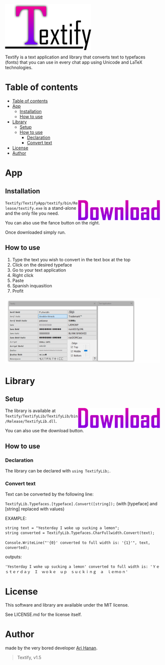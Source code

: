 <img src="https://github.com/AriHanan/Textify/blob/master/Resources/full%20logo.png" alt="Textify" title="Textify" align="middle" height="150" />

Textify is a text application and library that converts text to typefaces (fonts) that you can use in every chat app using Unicode and LaTeX technologies.

# Table of contents

- <a href="https://github.com/AriHanan/Textify#table-of-contents">Table of contents</a>
- <a href="https://github.com/AriHanan/Textify#app">App</a>
  - <a href="https://github.com/AriHanan/Textify#installation">Installation</a>
  - <a href="https://github.com/AriHanan/Textify#how-to-use">How to use</a>
- <a href="https://github.com/AriHanan/Textify#library">Library</a>
  - <a href="https://github.com/AriHanan/Textify#setup">Setup</a>
  - <a href="https://github.com/AriHanan/Textify#how-to-use-1">How to use</a>
    - <a href="https://github.com/AriHanan/Textify#decleration">Declaration</a>
	- <a href="https://github.com/AriHanan/Textify#convert-text">Convert text</a>
- <a href="https://github.com/AriHanan/Textify#license">License</a>
- <a href="https://github.com/AriHanan/Textify#author">Author</a>

# App

## Installation
<a href="https://github.com/AriHanan/Textify/raw/master/TextifyApp/textify/bin/Release/textify.exe">
	<img src="https://github.com/AriHanan/Textify/blob/master/Resources/download.png" alt="Download" title="Download" align="right" height="65" />
</a>

`Textify/TextifyApp/textify/bin/Release/textify.exe` is a stand-alone and the only file you need.

You can also use the fance button on the right.

Once downloaded simply run.

## How to use
1. Type the text you wish to convert in the text box at the top
2. Click on the desired typeface
3. Go to your text application
4. Right click
5. Paste
6. Spanish inquasition
7. Profit

<img src="https://github.com/AriHanan/Textify/blob/master/Resources/How%20to%20use.gif" alt="This gif took 58 takes to make." title="This gif took 58 takes to make." align="middle" />

# Library

## Setup
<a href="https://github.com/AriHanan/Textify/raw/master/TextifyLib/TextifyLib/bin/Release/TextifyLib.dll">
	<img src="https://github.com/AriHanan/Textify/blob/master/Resources/download.png" alt="Download" title="Download" align="right" height="65" />
</a>

The library is available at `Textify/TextifyLib/TextifyLib/bin/Release/TextifyLib.dll`.

You can also use the download button.

## How to use

### Declaration
The library can be declared with `using TextifyLib;`.

### Convert text
Text can be converted by the following line:

`TextifyLib.Typefaces.[typeface].Convert([string]);` (with [typeface] and [string] replaced with values)

EXAMPLE:
```
string text = "Yesterday I woke up sucking a lemon";
string converted = TextifyLib.Typefaces.CharFullwidth.Convert(text);

Console.WriteLine("'{0}' converted to full width is: '{1}'", text, converted);
```
outputs:

`'Yesterday I woke up sucking a lemon' converted to full width is: 'Ｙｅｓｔｅｒｄａｙ　Ｉ　ｗｏｋｅ　ｕｐ　ｓｕｃｋｉｎｇ　ａ　ｌｅｍｏｎ'`

# License
This software and library are available under the MIT license.

See LICENSE.md for the license itself.

# Author
made by the very bored developer <a href="https://github.com/AriHanan">Ari Hanan</a>.

> Textify, v1.5
